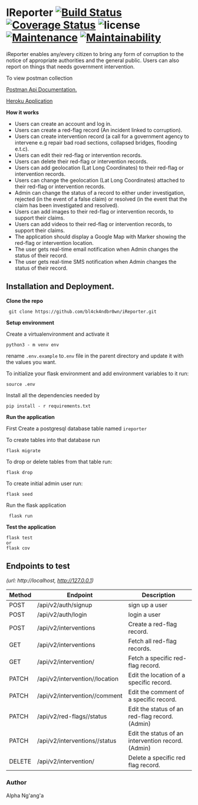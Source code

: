 # IReporter [![Build Status](https://travis-ci.org/bl4ck4ndbr0wn/iReporter.svg?branch=develop-v2)](https://travis-ci.org/bl4ck4ndbr0wn/iReporter) [![Coverage Status](https://coveralls.io/repos/github/bl4ck4ndbr0wn/iReporter/badge.svg?branch=develop-v2)](https://coveralls.io/github/bl4ck4ndbr0wn/iReporter?branch=develop-v2)  ![license](https://img.shields.io/github/license/mashape/apistatus.svg) [![Maintenance](https://img.shields.io/badge/Maintained%3F-yes-green.svg)](https://github.com/bl4ck4ndbr0wn/iReporter) [![Maintainability](https://api.codeclimate.com/v1/badges/23c79b32532f75cddbc0/maintainability)](https://codeclimate.com/github/bl4ck4ndbr0wn/iReporter/maintainability)
iReporter enables any/every citizen to bring any form of corruption to the notice of appropriate authorities and the general public. Users can also report on things that needs government intervention.

To view postman collection 

[Postman Api Documentation.](https://documenter.getpostman.com/view/3130673/RzfdpVp3)

[Heroku Application](https://ireporter2018v2.herokuapp.com)

**How it works**
- Users can create an account and log in.
- Users can create a red-flag record (An incident linked to corruption).
- Users can create intervention record (a call for a government agency to intervene e.g repair bad road sections, collapsed bridges, flooding e.t.c).
- Users can edit their red-flag or intervention records.
- Users can delete their red-flag or intervention records.
- Users can add geolocation (Lat Long Coordinates) to their red-flag or intervention records.
- Users can change the geolocation (Lat Long Coordinates) attached to their red-flag or intervention records.
- Admin can change the status of a record to either under investigation, rejected (in the event of a false claim) or resolved (in the event that the claim has been investigated and resolved).
- Users can add images to their red-flag or intervention records, to support their claims.
- Users can add videos to their red-flag or intervention records, to support their claims.
- The application should display a Google Map with Marker showing the red-flag or intervention location.
- The user gets real-time email notification when Admin changes the status of their record.
- The user gets real-time SMS notification when Admin changes the status of their record.



## Installation and Deployment.

**Clone the repo**

```.env
 git clone https://github.com/bl4ck4ndbr0wn/iReporter.git
```

**Setup environment**

Create a virtualenvironment and activate it
 ```.env
 python3 - m venv env
 ```
 rename ```.env.example``` to```.env``` file in the parent directory and update it with the values you want.

 To initialize your flask environment and add environment variables to it run:
 ```.env
 source .env
 ```
 Install all the dependencies needed by
 ```..env
 pip install - r requirements.txt
 ```
 **Run the application**
 
 First Create a postgresql database table named ```ireporter```
 
 To create tables into that database run
 ```.env
flask migrate
```
To drop or delete tables from that table run:
```.env
flask drop
```
To create initial admin user run:
```.env
flask seed
```
 
 Run the flask application
 ```.env
  flask run
 ```
 
 
**Test the application**
 ```.env
flask test 
or 
flask cov
```
 
## Endpoints to test 
*(url: http://localhost, http://127.0.0.1)*

| Method | Endpoint                                       | Description                                       |
| ------ | ---------------------------------------------- | ------------------------------------------------- |
| POST   | /api/v2/auth/signup                            | sign up a user                                    |
| POST   | /api/v2/auth/login                             | login a user                                      |
| POST   | /api/v2/interventions                          | Create a red-flag record.                         |
| GET    | /api/v2/interventions                          | Fetch all red-flag records.                       |
| GET    | /api/v2/intervention/<intervention-id>         | Fetch a specific red-flag record.                 |
| PATCH  | /api/v2/intervention/<intervention-id>/location| Edit the location of a specific record.           |
| PATCH  | /api/v2/intervention/<intervention-id>/comment | Edit the comment of a specific record.            |
| PATCH  | /api/v2/red-flags/<red-flag-id>/status         | Edit the status of an red-flag record. (Admin)    |
| PATCH  | /api/v2/interventions/<intervention-id>/status | Edit the status of an intervention record. (Admin)|
| DELETE | /api/v2/intervention/<intervention-id>         | Delete a specific red flag record.                |

### Author

Alpha Ng'ang'a
